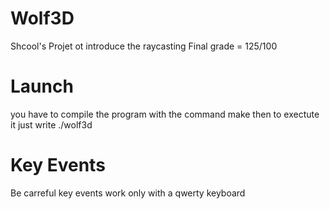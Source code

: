 # Wolf3D

Shcool's Projet ot introduce the raycasting
Final grade = 125/100

# Launch

you have to compile the program with the command make
then to exectute it just write ./wolf3d

# Key Events

Be carreful key events work only with a qwerty keyboard
